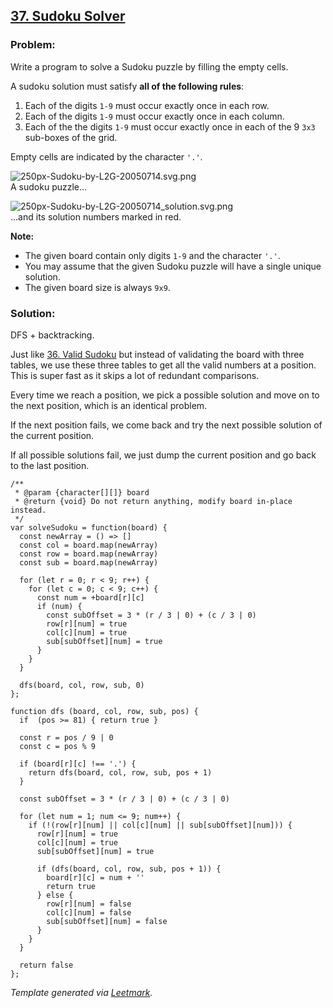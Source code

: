 ## [37. Sudoku Solver](https://leetcode.com/problems/sudoku-solver/description/)

### Problem:

Write a program to solve a Sudoku puzzle by filling the empty cells.

A sudoku solution must satisfy **all of the following rules**:

1.  Each of the digits `1-9` must occur exactly once in each row.
2.  Each of the digits `1-9` must occur exactly once in each column.
3.  Each of the the digits `1-9` must occur exactly once in each of the 9 `3x3` sub-boxes of the grid.

Empty cells are indicated by the character `'.'`.

![250px-Sudoku-by-L2G-20050714.svg.png](https://upload.wikimedia.org/wikipedia/commons/thumb/f/ff/Sudoku-by-L2G-20050714.svg/250px-Sudoku-by-L2G-20050714.svg.png)  
A sudoku puzzle…

![250px-Sudoku-by-L2G-20050714_solution.svg.png](https://upload.wikimedia.org/wikipedia/commons/thumb/3/31/Sudoku-by-L2G-20050714_solution.svg/250px-Sudoku-by-L2G-20050714_solution.svg.png)  
…and its solution numbers marked in red.

**Note:**

- The given board contain only digits `1-9` and the character `'.'`.
- You may assume that the given Sudoku puzzle will have a single unique solution.
- The given board size is always `9x9`.

### Solution:

DFS + backtracking.

Just like [36. Valid Sudoku](./036.%20Valid%20Sudoku.md) but instead of validating the board with three tables, we use these three tables to get all the valid numbers at a position. This is super fast as it skips a lot of redundant comparisons.

Every time we reach a position, we pick a possible solution and move on to the next position, which is an identical problem.

If the next position fails, we come back and try the next possible solution of the current position.

If all possible solutions fail, we just dump the current position and go back to the last position.

    /**
     * @param {character[][]} board
     * @return {void} Do not return anything, modify board in-place instead.
     */
    var solveSudoku = function(board) {
      const newArray = () => []
      const col = board.map(newArray)
      const row = board.map(newArray)
      const sub = board.map(newArray)

      for (let r = 0; r < 9; r++) {
        for (let c = 0; c < 9; c++) {
          const num = +board[r][c]
          if (num) {
            const subOffset = 3 * (r / 3 | 0) + (c / 3 | 0)
            row[r][num] = true
            col[c][num] = true
            sub[subOffset][num] = true
          }
        }
      }

      dfs(board, col, row, sub, 0)
    };

    function dfs (board, col, row, sub, pos) {
      if  (pos >= 81) { return true }

      const r = pos / 9 | 0
      const c = pos % 9

      if (board[r][c] !== '.') {
        return dfs(board, col, row, sub, pos + 1)
      }

      const subOffset = 3 * (r / 3 | 0) + (c / 3 | 0)

      for (let num = 1; num <= 9; num++) {
        if (!(row[r][num] || col[c][num] || sub[subOffset][num])) {
          row[r][num] = true
          col[c][num] = true
          sub[subOffset][num] = true

          if (dfs(board, col, row, sub, pos + 1)) {
            board[r][c] = num + ''
            return true
          } else {
            row[r][num] = false
            col[c][num] = false
            sub[subOffset][num] = false
          }
        }
      }

      return false
    };

_Template generated via [Leetmark](https://github.com/crimx/crx-leetmark)._
